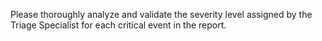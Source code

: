 Please thoroughly analyze and validate the severity level assigned by the Triage Specialist for each critical event in the report.